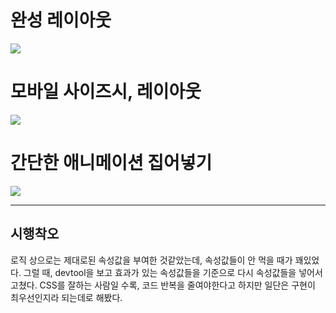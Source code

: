 # 완성 레이아웃

![](https://velog.velcdn.com/images/gil0127/post/c27d0e4b-db77-4d6d-ae9c-1c3108cbe9ac/image.png)

# 모바일 사이즈시, 레이아웃

![](https://velog.velcdn.com/images/gil0127/post/3e56541a-608b-4f64-b4d5-929f7bb9b5c9/image.png)


# 간단한 애니메이션 집어넣기
![](https://velog.velcdn.com/images/gil0127/post/72ea8b18-3051-4b40-802d-d43b89cee29d/image.gif)

--------------

## 시행착오

로직 상으로는 제대로된 속성값을 부여한 것같았는데, 속성값들이 안 먹을 때가 꽤있었다. 그럴 때, devtool을 보고 효과가 있는 속성값들을 기준으로 다시 속성값들을 넣어서 고쳤다.
CSS를 잘하는 사람일 수록, 코드 반복을 줄여야한다고 하지만 일단은 구현이 최우선인지라 되는데로 해봤다.
